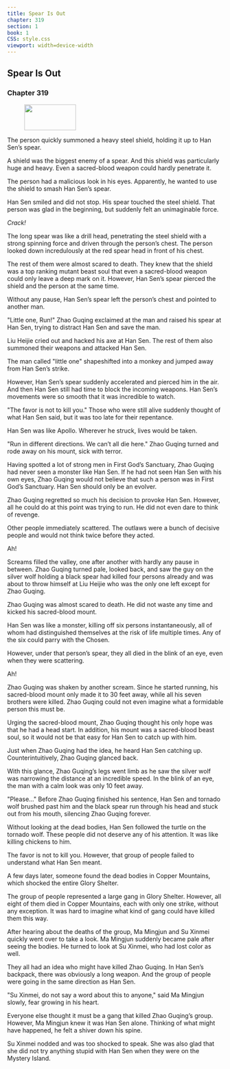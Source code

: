 ```yaml
---
title: Spear Is Out
chapter: 319
section: 1
book: 1
CSS: style.css
viewport: width=device-width
---
```


## Spear Is Out

### Chapter 319

<figure>
	<img src="../Images/gem.gif" alt="" id="gem" width="120" height="60" />
</figure>

The person quickly summoned a heavy steel shield, holding it up to Han Sen’s spear.

A shield was the biggest enemy of a spear. And this shield was particularly huge and heavy. Even a sacred-blood weapon could hardly penetrate it.

The person had a malicious look in his eyes. Apparently, he wanted to use the shield to smash Han Sen’s spear.

Han Sen smiled and did not stop. His spear touched the steel shield. That person was glad in the beginning, but suddenly felt an unimaginable force.

*Crack!*

The long spear was like a drill head, penetrating the steel shield with a strong spinning force and driven through the person’s chest. The person looked down incredulously at the red spear head in front of his chest.

The rest of them were almost scared to death. They knew that the shield was a top ranking mutant beast soul that even a sacred-blood weapon could only leave a deep mark on it. However, Han Sen’s spear pierced the shield and the person at the same time.

Without any pause, Han Sen’s spear left the person’s chest and pointed to another man.

"Little one, Run!" Zhao Guqing exclaimed at the man and raised his spear at Han Sen, trying to distract Han Sen and save the man.

Liu Heijie cried out and hacked his axe at Han Sen. The rest of them also summoned their weapons and attacked Han Sen.

The man called "little one" shapeshifted into a monkey and jumped away from Han Sen’s strike.

However, Han Sen’s spear suddenly accelerated and pierced him in the air. And then Han Sen still had time to block the incoming weapons. Han Sen’s movements were so smooth that it was incredible to watch.

"The favor is not to kill you." Those who were still alive suddenly thought of what Han Sen said, but it was too late for their repentance.

Han Sen was like Apollo. Wherever he struck, lives would be taken.

"Run in different directions. We can’t all die here." Zhao Guqing turned and rode away on his mount, sick with terror.

Having spotted a lot of strong men in First God’s Sanctuary, Zhao Guqing had never seen a monster like Han Sen. If he had not seen Han Sen with his own eyes, Zhao Guqing would not believe that such a person was in First God’s Sanctuary. Han Sen should only be an evolver.

Zhao Guqing regretted so much his decision to provoke Han Sen. However, all he could do at this point was trying to run. He did not even dare to think of revenge.

Other people immediately scattered. The outlaws were a bunch of decisive people and would not think twice before they acted.

Ah!

Screams filled the valley, one after another with hardly any pause in between. Zhao Guqing turned pale, looked back, and saw the guy on the silver wolf holding a black spear had killed four persons already and was about to throw himself at Liu Heijie who was the only one left except for Zhao Guqing.

Zhao Guqing was almost scared to death. He did not waste any time and kicked his sacred-blood mount.

Han Sen was like a monster, killing off six persons instantaneously, all of whom had distinguished themselves at the risk of life multiple times. Any of the six could parry with the Chosen.

However, under that person’s spear, they all died in the blink of an eye, even when they were scattering.

Ah!

Zhao Guqing was shaken by another scream. Since he started running, his sacred-blood mount only made it to 30 feet away, while all his seven brothers were killed. Zhao Guqing could not even imagine what a formidable person this must be.

Urging the sacred-blood mount, Zhao Guqing thought his only hope was that he had a head start. In addition, his mount was a sacred-blood beast soul, so it would not be that easy for Han Sen to catch up with him.

Just when Zhao Guqing had the idea, he heard Han Sen catching up. Counterintuitively, Zhao Guqing glanced back.

With this glance, Zhao Guqing’s legs went limb as he saw the silver wolf was narrowing the distance at an incredible speed. In the blink of an eye, the man with a calm look was only 10 feet away.

"Please…" Before Zhao Guqing finished his sentence, Han Sen and tornado wolf brushed past him and the black spear run through his head and stuck out from his mouth, silencing Zhao Guqing forever.

Without looking at the dead bodies, Han Sen followed the turtle on the tornado wolf. These people did not deserve any of his attention. It was like killing chickens to him.

The favor is not to kill you. However, that group of people failed to understand what Han Sen meant.

A few days later, someone found the dead bodies in Copper Mountains, which shocked the entire Glory Shelter.

The group of people represented a large gang in Glory Shelter. However, all eight of them died in Copper Mountains, each with only one strike, without any exception. It was hard to imagine what kind of gang could have killed them this way.

After hearing about the deaths of the group, Ma Mingjun and Su Xinmei quickly went over to take a look. Ma Mingjun suddenly became pale after seeing the bodies. He turned to look at Su Xinmei, who had lost color as well.

They all had an idea who might have killed Zhao Guqing. In Han Sen’s backpack, there was obviously a long weapon. And the group of people were going in the same direction as Han Sen.

"Su Xinmei, do not say a word about this to anyone," said Ma Mingjun slowly, fear growing in his heart.

Everyone else thought it must be a gang that killed Zhao Guqing’s group. However, Ma Mingjun knew it was Han Sen alone. Thinking of what might have happened, he felt a shiver down his spine.

Su Xinmei nodded and was too shocked to speak. She was also glad that she did not try anything stupid with Han Sen when they were on the Mystery Island.